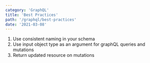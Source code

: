 ```yaml
---
category: 'GraphQL'
title: 'Best Practices'
path: '/graphql/best-practices'
date: '2021-03-08'
---
```


1. Use consistent naming in your schema
1. Use input object type as an argument for graphQL queries and mutations
1. Return updated resource on mutations
